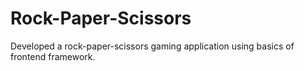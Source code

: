 # Rock-Paper-Scissors
Developed a rock-paper-scissors gaming application using basics of frontend framework.
